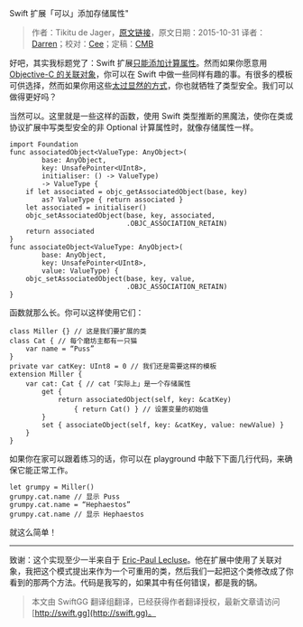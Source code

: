 Swift 扩展「可以」添加存储属性"

> 作者：Tikitu de Jager，[原文链接](https://medium.com/@ttikitu/swift-extensions-can-add-stored-properties-92db66bce6cd#.js5g1kawe)，原文日期：2015-10-31
> 译者：[Darren](https://github.com/Harman-darrenchen)；校对：[Cee](https://github.com/Cee)；定稿：[CMB](https://github.com/chenmingbiao)
  









好吧，其实我标题党了：Swift 扩展[只能添加计算属性](https://developer.apple.com/library/prerelease/ios/documentation/Swift/Conceptual/Swift_Programming_Language/Extensions.html#//apple_ref/doc/uid/TP40014097-CH24-ID152)。然而如果你愿意用 [Objective-C 的关联对象](http://nshipster.cn/associated-objects/)，你可以在 Swift 中做一些同样有趣的事。有很多的模板可供选择，然而如果你用这些[太过显然的方式](http://stackoverflow.com/a/25428409/323083)，你也就牺牲了类型安全。我们可以做得更好吗？



当然可以。这里就是一些这样的函数，使用 Swift 类型推断的黑魔法，使你在类或协议扩展中写类型安全的非 Optional 计算属性时，就像存储属性一样。

    
    import Foundation
    func associatedObject<ValueType: AnyObject>(
            base: AnyObject, 
            key: UnsafePointer<UInt8>, 
            initialiser: () -> ValueType) 
            -> ValueType {
        if let associated = objc_getAssociatedObject(base, key) 
            as? ValueType { return associated }
        let associated = initialiser()
        objc_setAssociatedObject(base, key, associated, 
                                 .OBJC_ASSOCIATION_RETAIN)
        return associated
    }
    func associateObject<ValueType: AnyObject>(
            base: AnyObject, 
            key: UnsafePointer<UInt8>, 
            value: ValueType) {
        objc_setAssociatedObject(base, key, value, 
                                 .OBJC_ASSOCIATION_RETAIN)
    }

函数就那么长。你可以这样使用它们：

    
    class Miller {} // 这是我们要扩展的类
    class Cat { // 每个磨坊主都有一只猫
        var name = “Puss”
    }
    private var catKey: UInt8 = 0 // 我们还是需要这样的模板
    extension Miller {
        var cat: Cat { // cat「实际上」是一个存储属性
            get { 
                return associatedObject(self, key: &catKey) 
                    { return Cat() } // 设置变量的初始值
            }
            set { associateObject(self, key: &catKey, value: newValue) }
        }
    }

如果你在家可以跟着练习的话，你可以在 playground 中敲下下面几行代码，来确保它能正常工作。

    
    let grumpy = Miller()
    grumpy.cat.name // 显示 Puss
    grumpy.cat.name = “Hephaestos”
    grumpy.cat.name // 显示 Hephaestos

就这么简单！

---

致谢：这个实现至少一半来自于 [Eric-Paul Lecluse](http://epologee.com/)。他在扩展中使用了关联对象，我把这个模式提出来作为一个可重用的类，然后我们一起把这个类修改成了你看到的那两个方法。代码是我写的，如果其中有任何错误，都是我的锅。
> 本文由 SwiftGG 翻译组翻译，已经获得作者翻译授权，最新文章请访问 [http://swift.gg](http://swift.gg)。